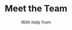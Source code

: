 ---
templateKey: 'about-page'
path: /about
title: Meet the Team
subtitle: With help from
banner: /img/logos/tepper-logo.png
bios:
  main:
    - name: Dr. Gary Fleischer, M.D.
      description: >-
        Dr. Gary D. Fleischer is Distinguished Military Graduate and an Honors graduate of Princeton University’s School of Engineering. As an officer in the United States Army, he attended Tufts University School of Medicine. He pursued his post graduate training at Walter Reed Army Medical Center and at Dwight David Eisenhower Army Medical Center. Subsequently, he completed a Spine Surgery Fellowship at the prestigious Spine Center at University of California, San Francisco. He continued to serve for many more years in the Army, up to the rank of Lieutenant Colonel. During that service, he completed four overseas tours of duty. He served as a field medical commander and deputy commander of a large Combat Support Hospital. When returning from overseas, he was assigned back to Ft. Bragg’s Womack Army Medical Center, where he served as the Chairman of the Department of Clinical Investigations and started the spine surgery program. During his time in the military, he served in small unit operations as a Flight Surgeon and a U.S. Paratrooper.
      image: /img/team/gary-fleischer.jpg
    - name: Hal Spitz
      description: >-
        Senior member of the executive team for several startups with focus on technology related roles.
      image: /img/team/hal-spitz.jpg
  support:
    - name: Tunde Ajayi
      description: >-
        Vice President of Completions
      image: /img/team/tunde-ajayi.jpg
    - name: Sofia Eliseeva
      description: >-
        I am a driven and experienced mobile developer with a soft spot documentation, and a passion for team communication. My career goals include continuing to work in the Android Mobile industry, and becoming a senior software engineer. I love a challenge, and am always on the look out for how to apply everything I learn in my MBA to my daily work life.
      image: /img/team/sofia-eliseeva.jpg
    - name: Jahmiah Guillory
      description: >-
        Experienced Fire Protection Specialist with a demonstrated history of working in all aspects of the construction industry. Skilled in Gas, Petroleum, Analytical Skills, Sales, Technical Support and Safety Management Systems. Strong operations professional with a Bachelor of Science (BS) focused in Petroleum and Natural Gas Engineering from Penn State University.
      image: /img/team/jahmiah-guillory.jpg
    - name: Jen MacDonald
      description: >-
        Professional nuisance.
      image: /img/team/jen-macdonald.jpg
    - name: Luke Miller
      description: >-
        Luke grew up in Chester Springs, PA, the second oldest of four brothers. He pursued a degree in Computer Science Engineering because of the enjoyment he gets out of building things. Since undergrad, he has been working as a Software Development Engineer for Amazon Web Services. He loves and hates running and most of all, loves spending time with his family and friends. Outside of work, he enjoys reading, pottery, yoga, running, wakeboarding, and snow skiing.
      image: /img/team/luke-miller.jpg
---